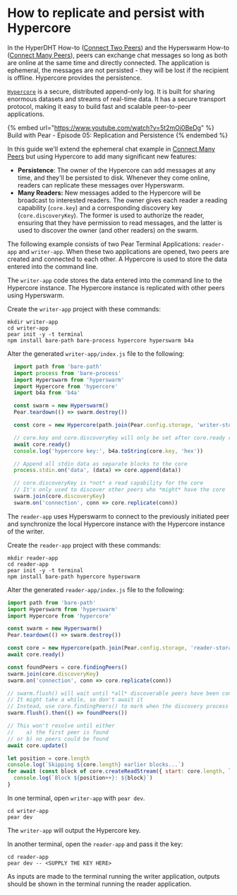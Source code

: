 # How to replicate and persist with Hypercore

In the HyperDHT How-to ([Connect Two Peers](./connect-two-peers-by-key-with-hyperdht.md)) and the Hyperswarm How-to ([Connect Many Peers](./connect-to-many-peers-by-topic-with-hyperswarm.md)), peers can exchange chat messages so long as both are online at the same time and directly connected. The application is ephemeral, the messages are not persisted - they will be lost if the recipient is offline. Hypercore provides the persistence.

[`Hypercore`](../building-blocks/hypercore.md) is a secure, distributed append-only log. It is built for sharing enormous datasets and streams of real-time data. It has a secure transport protocol, making it easy to build fast and scalable peer-to-peer applications.

{% embed url="https://www.youtube.com/watch?v=5t2mOi0BeDg" %} Build with Pear - Episode 05: Replication and Persistence {% endembed %}

In this guide we'll extend the ephemeral chat example in [Connect Many Peers](./connect-to-many-peers-by-topic-with-hyperswarm.md) but using Hypercore to add many significant new features:

* **Persistence**: The owner of the Hypercore can add messages at any time, and they'll be persisted to disk. Whenever they come online, readers can replicate these messages over Hyperswarm.
* **Many Readers:** New messages added to the Hypercore will be broadcast to interested readers. The owner gives each reader a reading capability (`core.key`) and a corresponding discovery key (`core.discoveryKey`). The former is used to authorize the reader, ensuring that they have permission to read messages, and the latter is used to discover the owner (and other readers) on the swarm.

The following example consists of two Pear Terminal Applications: `reader-app` and `writer-app`. When these two applications are opened, two peers are created and connected to each other. A Hypercore is used to store the data entered into the command line.

The `writer-app` code stores the data entered into the command line to the Hypercore instance. The Hypercore instance is replicated with other peers using Hyperswarm.


Create the `writer-app` project with these commands:

```
mkdir writer-app
cd writer-app
pear init -y -t terminal
npm install bare-path bare-process hypercore hyperswarm b4a
```

Alter the generated `writer-app/index.js` file to the following:

```javascript
  import path from 'bare-path'
  import process from 'bare-process'
  import Hyperswarm from 'hyperswarm'
  import Hypercore from 'hypercore'
  import b4a from 'b4a'

  const swarm = new Hyperswarm()
  Pear.teardown(() => swarm.destroy())

  const core = new Hypercore(path.join(Pear.config.storage, 'writer-storage'))

  // core.key and core.discoveryKey will only be set after core.ready resolves
  await core.ready()
  console.log('hypercore key:', b4a.toString(core.key, 'hex'))

  // Append all stdin data as separate blocks to the core
  process.stdin.on('data', (data) => core.append(data))

  // core.discoveryKey is *not* a read capability for the core
  // It's only used to discover other peers who *might* have the core
  swarm.join(core.discoveryKey)
  swarm.on('connection', conn => core.replicate(conn))
```


The `reader-app` uses Hyperswarm to connect to the previously initiated peer and synchronize the local Hypercore instance with the Hypercore instance of the writer.

Create the `reader-app` project with these commands:

```
mkdir reader-app
cd reader-app
pear init -y -t terminal
npm install bare-path hypercore hyperswarm
```

Alter the generated `reader-app/index.js` file to the following:


```javascript
import path from 'bare-path'
import Hyperswarm from 'hyperswarm'
import Hypercore from 'hypercore'

const swarm = new Hyperswarm()
Pear.teardown(() => swarm.destroy())

const core = new Hypercore(path.join(Pear.config.storage, 'reader-storage'), Pear.config.args[0])
await core.ready()

const foundPeers = core.findingPeers()
swarm.join(core.discoveryKey)
swarm.on('connection', conn => core.replicate(conn))

// swarm.flush() will wait until *all* discoverable peers have been connected to
// It might take a while, so don't await it
// Instead, use core.findingPeers() to mark when the discovery process is completed
swarm.flush().then(() => foundPeers())

// This won't resolve until either
//    a) the first peer is found
// or b) no peers could be found
await core.update()

let position = core.length
console.log(`Skipping ${core.length} earlier blocks...`)
for await (const block of core.createReadStream({ start: core.length, live: true })) {
  console.log(`Block ${position++}: ${block}`)
}
```

In one terminal, open `writer-app` with `pear dev`.

```
cd writer-app
pear dev
```

The `writer-app` will output the Hypercore key.

In another terminal, open the `reader-app` and pass it the key:

```
cd reader-app
pear dev -- <SUPPLY THE KEY HERE>
```

As inputs are made to the terminal running the writer application, outputs should be shown in the terminal running the reader application.
